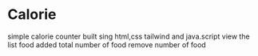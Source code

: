 # Calorie
simple calorie counter built sing html,css tailwind and java.script
view the list food added
total number of food 
remove number of food
